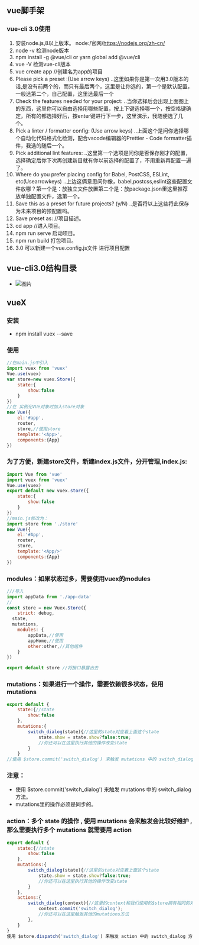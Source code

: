 ## vue脚手架
### vue-cli 3.0使用
1. 安装node.js,8以上版本。 node:/官网/https://nodejs.org/zh-cn/
2. node -v 检测node版本
3. npm install -g @vue/cli or yarn global add @vue/cli
4. vue -V 检测vue-cli版本
5. vue create app //创建名为app的项目
6. Please pick a preset :(Use arrow keys)
..这里如果你是第一次用3.0版本的话,是没有前两个的，而只有最后两个，这里是让你选的，第一个是默认配置，一般选第二个，自己配置，这里选最后一个
7. Check the features needed for your project:
..当你选择后会出现上面图上的东西，这里你可以自由选择用哪些配置，按上下键选择哪一个，按空格键确定，所有的都选择好后，按enter键进行下一步，这里演示，我随便选了几个。
8. Pick a linter / formatter config: (Use arrow keys)
..上面这个是问你选择哪个自动化代码格式化检测，配合vscode编辑器的Prettier - Code formatter插件，我选的随后一个。
9. Pick additional lint features: 
..这里第一个选项是问你是否保存刚才的配置，选择确定后你下次再创建新目就有你以前选择的配置了，不用重新再配置一遍了。
10. Where do you prefer placing config for Babel, PostCSS, ESLint, etc(Usearrowkeys) ..上边这俩意思问你像，babel,postcss,eslint这些配置文件放哪？第一个是：放独立文件放置第二个是：放package.json里这里推荐放单独配置文件，选第一个。
11.  Save this as a preset for future projects? (y/N) 
..是否将以上这些将此保存为未来项目的预配置吗。
12. Save preset as: //项目描述。
13. cd app //进入项目。
14. npm run serve 启动项目。
15. npm run build 打包项目。
16. 3.0 可以新建一个vue.config.js文件 进行项目配置
## vue-cli3.0结构目录
* ![图片](https://upload-images.jianshu.io/upload_images/12471895-f9da4ac0459ebc0e.png)
## vueX
### 安装
* npm install vuex --save
### 使用
```javascript
//在main.js中引入
import vuex from 'vuex'
Vue.use(vuex)
var store=new vuex.Store({
    state:{
        show:false
    }
})
//在 实例化VUe对象时加入store对象
new Vue({
    el:'#app',
    router,
    store,//使用store
    template:'<App>',
    components:{App}
})
```
### 为了方便，新建store文件，新建index.js文件，分开管理,index.js:
```javascript
import Vue from 'vue'
import vuex from 'vuex'
Vue.use(vuex)
export default new vuex.store({
    state:{
        show:false
    }
})
//main.js修改为：
import store from './store'
new Vue({
    el:'#App',
    router,
    store,
    template:'<App/>'
    components:{App}
})
```
### modules：如果状态过多，需要使用vuex的modules
```javascript
///导入
import appData from './app-data'
//
const store = new Vuex.Store({
	strict: debug,
  state,
  mutations,
	modules: {
		appData,//使用
		appHome,//使用
        other:other,//其他组件
	}
})

export default store //将接口暴露出去
```
### mutations：如果进行一个操作，需要依赖很多状态，使用 mutations
```javascript
export default {
    state:{//state
        show:false
    },
    mutations:{
        switch_dialog(state){//这里的state对应着上面这个state
            state.show = state.show?false:true;
            //你还可以在这里执行其他的操作改变state
        }
    }
//使用 $store.commit('switch_dialog') 来触发 mutations 中的 switch_dialog 方法。
```
### 注意：
* 使用 $store.commit('switch_dialog') 来触发 mutations 中的 switch_dialog 方法。
* mutations里的操作必须是同步的。
### action：多个 state 的操作 , 使用 mutations 会来触发会比较好维护 , 那么需要执行多个 mutations 就需要用  action
```javascript
export default {
    state:{//state
        show:false
    },
    mutations:{
        switch_dialog(state){//这里的state对应着上面这个state
            state.show = state.show?false:true;
            //你还可以在这里执行其他的操作改变state
        }
    },
    actions:{
        switch_dialog(context){//这里的context和我们使用的$store拥有相同的对象和方法
            context.commit('switch_dialog');
            //你还可以在这里触发其他的mutations方法
        },
    }
}
使用 $store.dispatch('switch_dialog') 来触发 action 中的 switch_dialog 方法。
```
